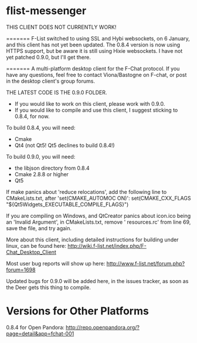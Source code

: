 flist-messenger
===============

THIS CLIENT DOES NOT CURRENTLY WORK!

=======
F-List switched to using SSL and Hybi websockets, on 6 January, and this client has not yet been updated. The 0.8.4 version is now using HTTPS support, but be aware it is still using Hixie websockets. I have not yet patched 0.9.0, but I'll get there.


=======
A multi-platform desktop client for the F-Chat protocol. If you have any questions, feel free to contact Viona/Bastogne on F-chat, or post in the desktop client's group forums.

THE LATEST CODE IS THE 0.9.0 FOLDER. 
- If you would like to work on this client, please work with 0.9.0. 
- If you would like to compile and use this client, I suggest sticking to 0.8.4, for now.

To build 0.8.4, you will need:
- Cmake
- Qt4 (not Qt5! Qt5 declines to build 0.8.4!)

To build 0.9.0, you will need:
- the libjson directory from 0.8.4
- Cmake 2.8.8 or higher
- Qt5

If make panics about 'reduce relocations', add the following line to CMakeLists.txt, after 'set(CMAKE_AUTOMOC ON)':
  set(CMAKE_CXX_FLAGS "${Qt5Widgets_EXECUTABLE_COMPILE_FLAGS}")
  
If you are compiling on Windows, and QtCreator panics about icon.ico being an 'Invalid Argument', in CMakeLists.txt, remove ' resources.rc' from line 69, save the file, and try again.

More about this client, including detailed instructions for building under linux, can be found here: http://wiki.f-list.net/index.php/F-Chat_Desktop_Client

Most user bug reports will show up here: http://www.f-list.net/forum.php?forum=1698

Updated bugs for 0.9.0 will be added here, in the issues tracker, as soon as the Deer gets this thing to compile. 

Versions for Other Platforms
==============
0.8.4 for Open Pandora: http://repo.openpandora.org/?page=detail&app=fchat-001
